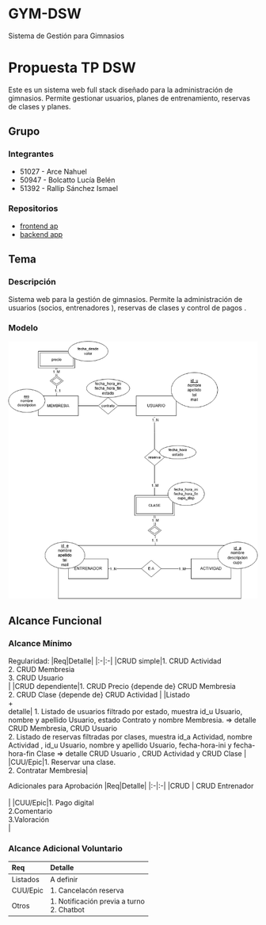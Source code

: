 # GYM-DSW
 Sistema de Gestión para Gimnasios 
# Propuesta TP DSW
Este es un sistema web full stack diseñado para la administración de gimnasios. Permite gestionar usuarios, planes de entrenamiento, reservas de clases y planes. 
## Grupo
### Integrantes
* 51027 - Arce Nahuel
* 50947 - Bolcatto Lucía Belén
* 51392 - Rallip Sánchez Ismael
  
### Repositorios
* [frontend ap](http://hyperlinkToGihubOrGitlab)
* [backend app](http://hyperlinkToGihubOrGitlab)


## Tema
### Descripción
Sistema web para la gestión de gimnasios. Permite la administración de usuarios (socios, entrenadores ), reservas de clases y control de pagos .

### Modelo
![imagen del modelo](Imag/GYM.png)



## Alcance Funcional 

### Alcance Mínimo



Regularidad:
|Req|Detalle|
|:-|:-|
|CRUD simple|1. CRUD Actividad <br>2. CRUD Membresia <br>3. CRUD Usuario <br>|
|CRUD dependiente|1. CRUD Precio {depende de} CRUD Membresia <br>2. CRUD Clase {depende de} CRUD Actividad |
|Listado<br>+<br>detalle| 1. Listado de usuarios filtrado por estado, muestra id_u Usuario, nombre y apellido Usuario, estado Contrato y nombre Membresia. => detalle CRUD Membresia,  CRUD Usuario <br> 2. Listado de reservas filtradas por clases, muestra id_a Actividad, nombre Actividad , id_u Usuario, nombre y apellido Usuario, fecha-hora-ini y fecha-hora-fin Clase => detalle CRUD Usuario , CRUD Actividad y CRUD Clase |
|CUU/Epic|1. Reservar una clase. <br>2. Contratar Membresia|


Adicionales para Aprobación
|Req|Detalle|
|:-|:-|
|CRUD | CRUD Entrenador <br><br>|
|CUU/Epic|1. Pago digital  <br> 2.Comentario <br>3.Valoración<br>|


### Alcance Adicional Voluntario


|Req|Detalle|
|:-|:-|
|Listados | A definir <br>|
|CUU/Epic|1. Cancelacón reserva <br>|
|Otros|1. Notificación previa a turno <br> 2. Chatbot |
